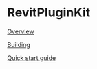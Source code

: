 # RevitPluginKit

[Overview](articles/about.md)

[Building](articles/building.md)

[Quick start guide](articles/quickStartGuide.md)
